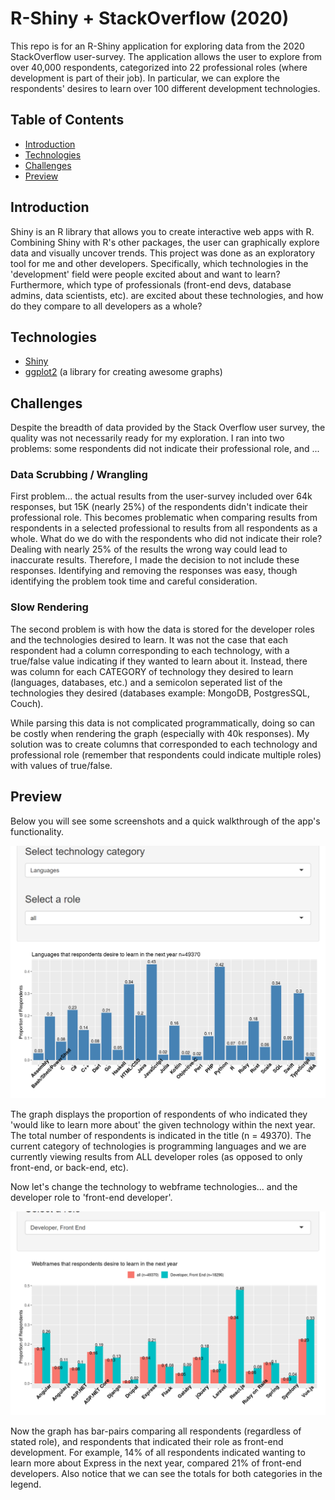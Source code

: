 # R-Shiny + StackOverflow (2020)

This repo is for an R-Shiny application for exploring data from the 2020 StackOverflow user-survey. The application allows the user to explore from over 40,000 respondents, categorized into 22 professional roles (where development is part of their job). In particular, we can explore the respondents' desires to learn over 100 different development technologies. 

## Table of Contents
+ [Introduction](#introduction)
+ [Technologies](#technologies)
+ [Challenges](#challenges)
+ [Preview](#preview)

## Introduction

Shiny is an R library that allows you to create interactive web apps with R. Combining Shiny with R's other packages, the user can graphically explore data and visually uncover trends. This project was done as an exploratory tool for me and other developers. Specifically, which technologies in the 'development' field were people excited about and want to learn? Furthermore, which type of professionals (front-end devs, database admins, data scientists, etc). are excited about these technologies, and how do they compare to all developers as a whole?

## Technologies

- [Shiny](https://shiny.rstudio.com/) 
- [ggplot2](https://www.r-graph-gallery.com/ggplot2-package.html) (a library for creating awesome graphs)

## Challenges

Despite the breadth of data provided by the Stack Overflow user survey, the quality was not necessarily ready for my exploration. I ran into two problems: some respondents did not indicate their professional role, and ...

### Data Scrubbing / Wrangling
First problem... the actual results from the user-survey included over 64k responses, but 15K (nearly 25%) of the respondents didn't indicate their professional role. This becomes problematic when comparing results from respondents in a selected professional to results from all respondents as a whole. What do we do with the respondents who did not indicate their role? Dealing with nearly 25% of the results the wrong way could lead to inaccurate results. Therefore, I made the decision to not include these responses. Identifying and removing the responses was easy, though identifying the problem took time and careful consideration.

### Slow Rendering
The second problem is with how the data is stored for the developer roles and the technologies desired to learn. It was not the case that each respondent had a column corresponding to each technology, with a true/false value indicating if they wanted to learn about it. Instead, there was column for each CATEGORY of technology they desired to learn (languages, databases, etc.) and a semicolon seperated list of the technologies they desired (databases example: MongoDB, PostgresSQL, Couch).

While parsing this data is not complicated programmatically, doing so can be costly when rendering the graph (especially with 40k responses). My solution was to create columns that corresponded to each technology and professional role (remember that respondents could indicate multiple roles) with values of true/false.

## Preview

Below you will see some screenshots and a quick walkthrough of the app's functionality.

<img src="./screenshots/default_fixed.png" >

The graph displays the proportion of respondents of who indicated they 'would like to learn more about' the given technology within the next year. The total number of respondents is indicated in the title (n = 49370). The current category of technologies is programming languages and we are currently viewing results from ALL developer roles (as opposed to only front-end, or back-end, etc).

Now let's change the technology to webframe technologies... and the developer role to 'front-end developer'.

<img src="./screenshots/front-end.png" >

Now the graph has bar-pairs comparing all respondents (regardless of stated role), and respondents that indicated their role as front-end development. For example, 14% of all respondents indicated wanting to learn more about Express in the next year, compared 21% of front-end developers. Also notice that we can see the totals for both categories in the legend. 
